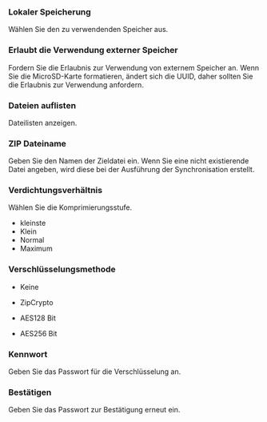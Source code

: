 ### Lokaler Speicherung

Wählen Sie den zu verwendenden Speicher aus. 

### Erlaubt  die Verwendung externer Speicher

Fordern Sie die Erlaubnis zur Verwendung von externem Speicher an. Wenn Sie die MicroSD-Karte formatieren, ändert sich die UUID, daher sollten Sie die Erlaubnis zur Verwendung anfordern. 

### Dateien auflisten

Dateilisten anzeigen. 

### ZIP Dateiname

Geben Sie den Namen der Zieldatei ein. Wenn Sie eine nicht existierende Datei angeben, wird diese bei der Ausführung der Synchronisation erstellt. 

### Verdichtungsverhältnis

Wählen Sie die Komprimierungsstufe.

- kleinste
- Klein
- Normal
- Maximum

### Verschlüsselungsmethode

- Keine

- ZipCrypto

- AES128 Bit

- AES256 Bit 

### Kennwort

Geben Sie das Passwort für die Verschlüsselung an. 

### Bestätigen

Geben Sie das Passwort zur Bestätigung erneut ein. 
